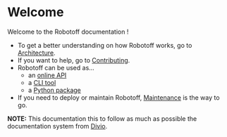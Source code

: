 # Welcome

Welcome to the Robotoff documentation !

- To get a better understanding on how Robotoff works, go to [Architecture](./introduction/architecture).
- If you want to help, go to [Contributing](./introduction/contributing).
- Robotoff can be used as...
  - an [online API](./references/api.md)
  - a [CLI tool](./references/cli.md)
  - a [Python package](./references/package.md)
- If you need to deploy or maintain Robotoff, [Maintenance](./how-to-guides/deployment/maintenance) is the way to go.

**NOTE:** This documentation this to follow as much as possible the documentation system from [Divio](https://documentation.divio.com/).
